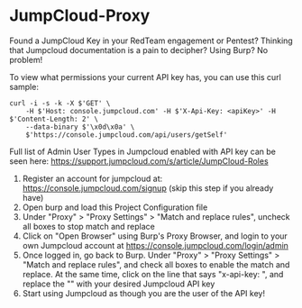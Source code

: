 # JumpCloud-Proxy

Found a JumpCloud Key in your RedTeam engagement or Pentest? Thinking that Jumpcloud documentation is a pain to decipher? Using Burp? No problem!

To view what permissions your current API key has, you can use this curl sample:
```
curl -i -s -k -X $'GET' \
    -H $'Host: console.jumpcloud.com' -H $'X-Api-Key: <apiKey>' -H $'Content-Length: 2' \
    --data-binary $'\x0d\x0a' \
    $'https://console.jumpcloud.com/api/users/getSelf'
```
Full list of Admin User Types in Jumpcloud enabled with API key can be seen here: https://support.jumpcloud.com/s/article/JumpCloud-Roles

1) Register an account for jumpcloud at: https://console.jumpcloud.com/signup (skip this step if you already have)
2) Open burp and load this Project Configuration file
3) Under "Proxy" > "Proxy Settings" > "Match and replace rules", uncheck all boxes to stop match and replace
4) Click on "Open Browser" using Burp's Proxy Browser, and login to your own Jumpcloud account at https://console.jumpcloud.com/login/admin
5) Once logged in, go back to Burp. Under "Proxy" > "Proxy Settings" > "Match and replace rules", and check all boxes to enable the match and replace. At the same time,  click on the line that says "x-api-key: <Jumpcloud api key>", and replace the "<Jumpcloud api key>" with your desired Jumpcloud API key
6) Start using Jumpcloud as though you are the user of the API key!
